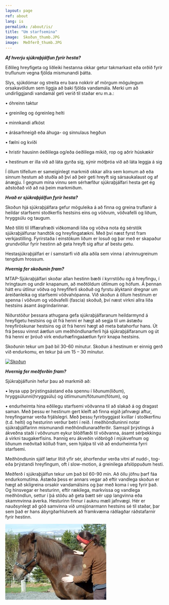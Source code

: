 ```yaml
---
layout: page
ref: about
lang: is
permalink: /about/is/
title: "Um starfsemina"
image:  Skoðun_thumb.JPG
image:  Meðferð_thumb.JPG
---
```


***Af hverju sjúkraþjálfun fyrir hesta?***

Eðlileg hreyfigeta og liðleiki hestanna okkar getur takmarkast eða orðið fyrir truflunum vegna fjölda mismunandi þátta.

Slys, sjúkdómar og streita eru bara nokkrir af mörgum mögulegum orsakavöldum sem liggja að baki fjölda vandamála. 
Merki um að undirliggjandi vandamál geti verið til staðar eru m.a.:

•	óhreinn taktur

•	greinileg og ógreinleg helti

•	minnkandi afköst

•	árásarhneigð eða áhuga- og sinnulaus hegðun

•	fælni og kvíði

•	hristir hausinn óeðlilega og/eða óeðlilega mikið, rop og aðrir húskækir

•	hestinum er illa við að láta gyrða sig, sýnir mótþróa við að láta leggja á sig

Í öllum tilfellum er sameiginlegt markmið okkar allra sem komum að eða sinnum hestum að stuðla að því að þeir geti hreyft sig sársaukalaust og af ánægju.
Í gegnum mína vinnu sem sérhæfður sjúkraþjálfari hesta get ég aðstoðað við að ná þeim markmiðum.



***Hvað er sjúkraþjálfun fyrir hesta?***

Skoðun hjá sjúkraþjálfara gefur möguleika á að finna og greina truflanir á heildar starfsemi stoðkerfis hestsins eins og vöðvum, vöðvafelli og liðum, hryggsúlu og taugum.

Með tilliti til líffærafræði viðkomandi liða og vöðva nota ég sérstök sjúkraþjálfunar handtök og hreyfingatækni. Með því næst fyrst fram verkjastilling. Fyrirstaða í einstökum liðum er losuð og þar með er skapaður grundvöllur fyrir hestinn að geta hreyft sig aftur af bestu getu.

Hestasjúkraþjálfari er í samstarfi við alla aðila sem vinna í atvinnugreinum tengdum hrossum.



***Hvernig fer skoðunin fram?***

MTAP-Sjúkraþjálfari skoðar allan hestinn bæði í kyrrstöðu og á hreyfingu, í hringtaum og undir knapanum, að meðtöldum útlimum og hófum. Á þennan hátt eru útlínur vöðva og hreyfiferli skoðuð og fyrstu ályktanir dregnar um áreiðanleika og starfsemi vöðvahópanna. Við skoðun á öllum hestinum er spenna í vöðvum og vöðvafelli (fascia) skoðuð, því næst virkni allra liða hestsins ásamt ásgrindarinnar.

Niðurstöður þessara athugana gefa sjúkraþjálfaranum heildarmynd á hreyfigetu hestsins og út frá henni er hægt að segja til um ástæðu hreyfiröskunar hestsins og út frá henni hægt að meta batahorfur hans. Út frá þessu vinnst áætlun um meðhöndlunarferli hjá sjúkraþjálfaranum og út frá henni er þróuð virk endurhæfingaáætlun fyrir knapa hestsins.

Skoðunin tekur um það bil 30-60 mínutur. Skoðun á hestinum er einnig gerð við endurkomu, en tekur þá um 15 – 30 mínutur.

<a href="/images/Skoðun_thumb.JPG" data-lightbox="Skoðun" data-title="Skoðun">
  <img src="/images/Skoðun_thumb.JPG" title="Skoðun">
</a>



***Hvernig fer meðferðin fram?***

Sjúkraþjálfunin hefur þau að markmið að:

•	leysa upp þrýstingsástand eða spennu í liðunum(liðum), hryggsúlunni(hryggsúlu) og útlimunum/fótunum(fótum), og

•	endurheimta hina eðlilegu starfsemi vöðvanna til að slakað á og dragast saman. Með þessu er hestinum gert kleift að finna eigið jafnvægi aftur, hreyfingarnar verða frjálslegri. Með þessu fyrirbyggjast kvillar í stoðkerfinu (t.d. helti) og hesturinn verður betri í reið. Í meðhöndluninni notar sjúkraþjálfarinn mismunandi meðhöndlunaraðferðir. Samspil þrýstings á ákveðna staði í vöðvunum eykur blóðflæði til vöðvanna, ásamt sérþekkingu á virkni taugakerfisins. Þannig eru ákveðin viðbrögð í mjúkvefnum og liðunum meðvitað kölluð fram, sem hjálpa til við að endurheimta fyrri starfsemi.

Meðhöndlunin sjálf lætur lítið yfir sér, áhorfendur verða vitni af nudd-, tog- eða þrýstandi hreyfingum, oft í slow-motion, á greinilega afslöppuðum hesti.

Meðferð í sjúkraþjálfun tekur um það bil 60-90 mín. Að öllu jöfnu þarf fáa endurkomutíma. Ástæða þess er annars vegar að eftir vandlega skoðun er hægt að skilgreina orsakir vandamálsins og þar með koma í veg fyrir það. Og hinsvegar er hesturinn, eftir rækilega, markvissa og vandlega meðhöndlun, settur í þá stöðu að geta bætt sér upp langvinna eða skammvinna áverka. Hesturinn finnur í auknu mæli jafnvægi. Hér er nauðsynlegt að góð samvinna við umsjónarmann hestsins sé til staðar, þar sem það er hans ábyrgðarhlutverk að framkvæma ráðlagðar ráðstafarnir fyrir hestinn.

<a href="/images/Meðferð_thumb.JPG" data-lightbox="Meðferð" data-title="Meðferð">
  <img src="/images/Meðferð_thumb.JPG" title="Meðferð">
</a>
